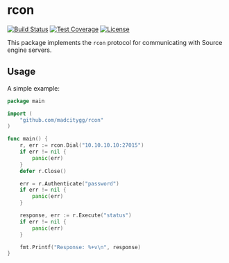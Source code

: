 rcon
====
[![Build Status](https://travis-ci.org/madcitygg/rcon.svg)](https://travis-ci.org/madcitygg/rcon)
[![Test Coverage](https://img.shields.io/codecov/c/github/madcitygg/rcon.svg)](https://codecov.io/github/madcitygg/rcon)
[![License](https://img.shields.io/github/license/madcitygg/rcon.svg)](https://github.com/madcitygg/rcon/blob/master/LICENSE.md)

This package implements the `rcon` protocol for communicating with Source engine servers.

Usage
-----
A simple example:
```go
package main

import (
    "github.com/madcitygg/rcon"
)

func main() {
    r, err := rcon.Dial("10.10.10.10:27015")
    if err != nil {
        panic(err)
    }
    defer r.Close()

    err = r.Authenticate("password")
    if err != nil {
        panic(err)
    }

    response, err := r.Execute("status")
    if err != nil {
        panic(err)
    }

    fmt.Printf("Response: %+v\n", response)
}
```

